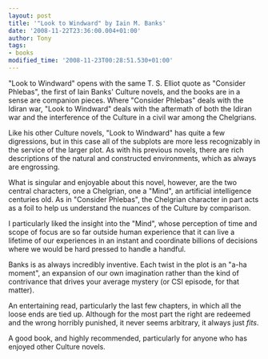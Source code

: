 ```yaml
---
layout: post
title: '"Look to Windward" by Iain M. Banks'
date: '2008-11-22T23:36:00.004+01:00'
author: Tony
tags:
- books
modified_time: '2008-11-23T00:28:51.530+01:00'
---
```


"Look to Windward" opens with the same T. S. Elliot quote as "Consider Phlebas",
the first of Iain Banks' Culture novels, and the books are in a sense are
companion pieces. Where "Consider Phlebas" deals with the Idiran war, "Look to
Windward" deals with the aftermath of both the Idiran war and the interference
of the Culture in a civil war among the Chelgrians.

Like his other Culture novels, "Look to Windward" has quite a few digressions,
but in this case all of the subplots are more less recognizably in the service
of the larger plot. As with his previous novels, there are rich descriptions of
the natural and constructed environments, which as always are engrossing.

What is singular and enjoyable about this novel, however, are the two central
characters, one a Chelgrian, one a "Mind", an artificial intelligence centuries
old. As in "Consider Phlebas", the Chelgrian character in part acts as a foil to
help us understand the nuances of the Culture by comparison.

I particularly liked the insight into the "Mind", whose perception of time and
scope of focus are so far outside human experience that it can live a lifetime
of our experiences in an instant and coordinate billions of decisions where we
would be hard pressed to handle a handful.

Banks is as always incredibly inventive. Each twist in the plot is an "a-ha
moment", an expansion of our own imagination rather than the kind of contrivance
that drives your average mystery (or CSI episode, for that matter).

An entertaining read, particularly the last few chapters, in which all the loose
ends are tied up. Although for the most part the right are redeemed and the
wrong horribly punished, it never seems arbitrary, it always just <span
style="font-style:italic;">fits</span>.

A good book, and highly recommended, particularly for anyone who has enjoyed
other Culture novels.